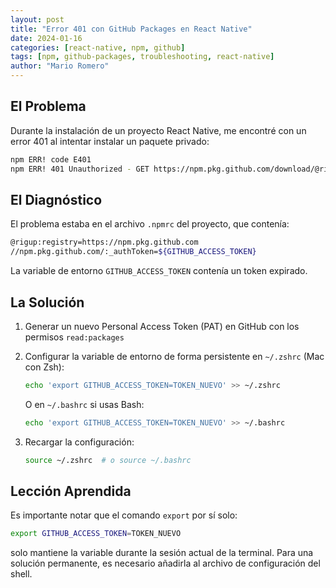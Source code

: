 ```yaml
---
layout: post
title: "Error 401 con GitHub Packages en React Native"
date: 2024-01-16
categories: [react-native, npm, github]
tags: [npm, github-packages, troubleshooting, react-native]
author: "Mario Romero"
---
```


## El Problema

Durante la instalación de un proyecto React Native, me encontré con un error 401 al intentar instalar un paquete privado:

```bash
npm ERR! code E401
npm ERR! 401 Unauthorized - GET https://npm.pkg.github.com/download/@rigup/themes-react-native-paper/1.0.1/cc617bf4fbb89ec87bf450489f8607fb623e11d7 - unauthenticated: User cannot be authenticated with the token provided.
```

## El Diagnóstico

El problema estaba en el archivo `.npmrc` del proyecto, que contenía:

```bash
@rigup:registry=https://npm.pkg.github.com
//npm.pkg.github.com/:_authToken=${GITHUB_ACCESS_TOKEN}
```

La variable de entorno `GITHUB_ACCESS_TOKEN` contenía un token expirado.

## La Solución

1. Generar un nuevo Personal Access Token (PAT) en GitHub con los permisos `read:packages`

2. Configurar la variable de entorno de forma persistente en `~/.zshrc` (Mac con Zsh):

   ```bash
   echo 'export GITHUB_ACCESS_TOKEN=TOKEN_NUEVO' >> ~/.zshrc
   ```

   O en `~/.bashrc` si usas Bash:

   ```bash
   echo 'export GITHUB_ACCESS_TOKEN=TOKEN_NUEVO' >> ~/.bashrc
   ```

3. Recargar la configuración:
   ```bash
   source ~/.zshrc  # o source ~/.bashrc
   ```

## Lección Aprendida

Es importante notar que el comando `export` por sí solo:

```bash
export GITHUB_ACCESS_TOKEN=TOKEN_NUEVO
```

solo mantiene la variable durante la sesión actual de la terminal. Para una solución permanente, es necesario añadirla al archivo de configuración del shell.

